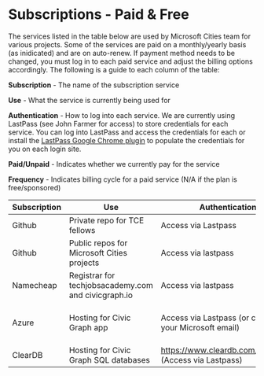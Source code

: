 # Subscriptions - Paid & Free

The services listed in the table below are used by Microsoft Cities team for various projects. Some of the services are paid on a monthly/yearly basis (as inidicated) and are on auto-renew. If payment method needs to be changed, you must log in to each paid service and adjust the billing options accordingly. The following is a guide to each column of the table:

**Subscription** - The name of the subscription service

**Use** - What the service is currently being used for

**Authentication** - How to log into each service. We are currently using LastPass (see John Farmer for access) to store credentials for each service. You can log into LastPass and access the credentials for each or install the [LastPass Google Chrome plugin](https://chrome.google.com/webstore/detail/lastpass-free-password-ma/hdokiejnpimakedhajhdlcegeplioahd?hl=en-US) to populate the credentials for you on each login site.

**Paid/Unpaid** - Indicates whether we currently pay for the service

**Frequency** - Indicates billing cycle for a paid service (N/A if the plan is free/sponsored)


| Subscription  | Use  | Authentication  | Paid/Unpaid | Frequency  |
|---|---|---|---|---|
| Github  | Private repo for TCE fellows  | Access via Lastpass |  Paid plan | Monthly - Every 25th |
| Github  | Public repos for Microsoft Cities projects  | Access via lastpass | Free plan | N/A |
| Namecheap  | Registrar for techjobsacademy.com and civicgraph.io  | Access via lastpass  | Paid  | Yearly - Every March  |
| Azure  | Hosting for Civic Graph app | Access via Lastpass (or connect to your Microsoft email)  | Free (sponsored by Microsoft)  | N/A |
| ClearDB  | Hosting for Civic Graph SQL databases  | https://www.cleardb.com/login.view (Access via Lastpass)  | Paid  | Monthly  |
